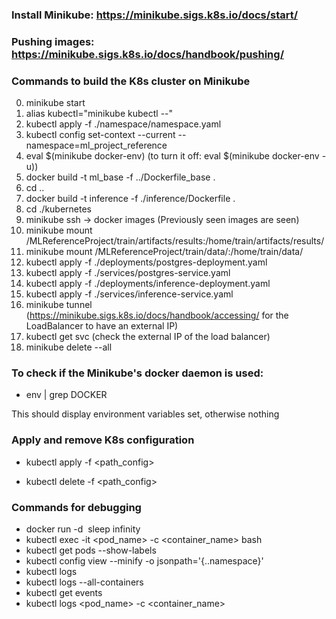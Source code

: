 ### Install Minikube: https://minikube.sigs.k8s.io/docs/start/

### Pushing images: https://minikube.sigs.k8s.io/docs/handbook/pushing/

### Commands to build the K8s cluster on Minikube

0. minikube start
1. alias kubectl="minikube kubectl --"
2. kubectl apply -f ./namespace/namespace.yaml
3. kubectl config set-context --current --namespace=ml_project_reference 
4. eval $(minikube docker-env) (to turn it off: eval $(minikube docker-env -u))
5. docker build -t ml_base -f ../Dockerfile_base .
6. cd .. 
7. docker build -t inference -f ./inference/Dockerfile .
8. cd ./kubernetes
7. minikube ssh -> docker images (Previously seen images are seen)
8. minikube mount /MLReferenceProject/train/artifacts/results:/home/train/artifacts/results/
9. minikube mount /MLReferenceProject/train/data/:/home/train/data/
10. kubectl apply -f ./deployments/postgres-deployment.yaml
11. kubectl apply -f ./services/postgres-service.yaml
12. kubectl apply -f ./deployments/inference-deployment.yaml
13. kubectl apply -f ./services/inference-service.yaml
14. minikube tunnel (https://minikube.sigs.k8s.io/docs/handbook/accessing/ for the LoadBalancer to have an external IP)
15. kubectl get svc (check the external IP of the load balancer)
16. minikube delete --all

### To check if the Minikube's docker daemon is used:

- env | grep DOCKER

This should display environment variables set, otherwise nothing

### Apply and remove K8s configuration

- kubectl apply -f <path_config>

- kubectl delete -f <path_config>

### Commands for debugging

- docker run -d <image> sleep infinity
- kubectl exec -it <pod_name> -c <container_name> bash
- kubectl get pods --show-labels
- kubectl config view --minify -o jsonpath='{..namespace}'
- kubectl logs
- kubectl logs --all-containers
- kubectl get events
- kubectl logs <pod_name> -c <container_name>
